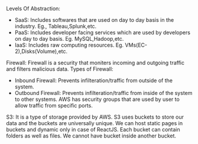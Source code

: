 Levels Of Abstraction:

- SaaS: Includes softwares that are used on day to day basis in the industry. Eg., Tableau,Splunk,etc.
- PaaS: Includes developer facing services which are used by developers on day to day basis. Eg. MySQL,Hadoop,etc.
- IaaS: Includes raw computing resources. Eg. VMs(EC-2),Disks(Volume),etc.



Firewall: Firewall is a security that moniters incoming and outgoing traffic and filters malicious data.
Types of Firewall:
- Inbound Firewall: Prevents infilteration/traffic from outside of the system.
- Outbound Firewall: Prevents infilteration/traffic from inside of the system to other systems.
AWS has security groups that are used by user to allow traffic from specific ports.



S3: It is a type of storage provided by AWS. S3 uses buckets to store our data and the buckets are universally unique. We can host static
pages in buckets and dynamic only in case of ReactJS.
Each  bucket can contain folders as well as files. We cannot have bucket inside another bucket.
